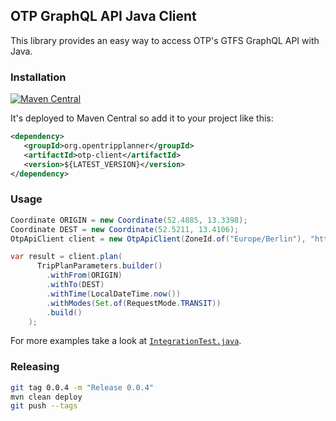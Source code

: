 ## OTP GraphQL API Java Client

This library provides an easy way to access OTP's GTFS GraphQL API with Java.

### Installation

[![Maven Central](https://img.shields.io/maven-central/v/org.opentripplanner/otp-client.svg)](https://mvnrepository.com/artifact/org.opentripplanner/otp-client)

It's deployed to Maven Central so add it to your project like this:

```xml
<dependency>
   <groupId>org.opentripplanner</groupId>
   <artifactId>otp-client</artifactId>
   <version>${LATEST_VERSION}</version>
</dependency>
```

### Usage

```java
Coordinate ORIGIN = new Coordinate(52.4885, 13.3398);
Coordinate DEST = new Coordinate(52.5211, 13.4106);
OtpApiClient client = new OtpApiClient(ZoneId.of("Europe/Berlin"), "https://example.com");

var result = client.plan(
      TripPlanParameters.builder()
        .withFrom(ORIGIN)
        .withTo(DEST)
        .withTime(LocalDateTime.now())
        .withModes(Set.of(RequestMode.TRANSIT))
        .build()
    );
```

For more examples take a look at [`IntegrationTest.java`](https://github.com/opentripplanner/otp-java-client/blob/main/src/test/java/org/opentripplanner/IntegrationTest.java).

### Releasing

```sh
git tag 0.0.4 -m "Release 0.0.4"
mvn clean deploy
git push --tags
```